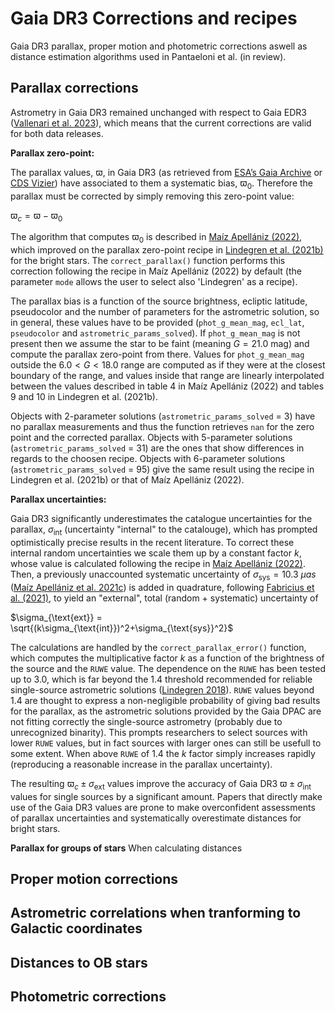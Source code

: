 # Gaia DR3 Corrections and recipes
Gaia DR3 parallax, proper motion and photometric corrections aswell as distance estimation algorithms used in Pantaeloni et al. (in review).

## Parallax corrections
Astrometry in Gaia DR3 remained unchanged with respect to Gaia EDR3 ([Vallenari et al. 2023](https://ui.adsabs.harvard.edu/#abs/2023A%26A...674A...1G)), which means that the current corrections are valid for both data releases.

**Parallax zero-point:**

The parallax values, $\varpi$, in Gaia DR3 (as retrieved from [ESA’s Gaia Archive](https://gea.esac.esa.int/archive/) or [CDS Vizier](https://vizier.cds.unistra.fr/viz-bin/VizieR-3?-source=I/355/gaiadr3)) have associated to them a systematic bias, $\varpi_0$. Therefore the parallax must be corrected by simply removing this zero-point value:

$\varpi_c = \varpi-\varpi_0$

The algorithm that computes $\varpi_0$ is described in [Maíz Apellániz (2022)](https://ui.adsabs.harvard.edu/abs/2022A&A...657A.130M), which improved on the parallax zero-point recipe in [Lindegren et al. (2021b)](https://ui.adsabs.harvard.edu/#abs/2021A%26A...649A...4L) for the bright stars. The ```correct_parallax()``` function performs this correction following the recipe in Maíz Apellániz (2022) by default (the parameter ```mode``` allows the user to select also 'Lindegren' as a recipe).

The parallax bias is a function of the source brightness, ecliptic latitude, pseudocolor and the number of parameters for the astrometric solution, so in general, these values have to be provided (```phot_g_mean_mag```, ```ecl_lat```, ```pseudocolor``` and ```astrometric_params_solved```). If ```phot_g_mean_mag``` is not present then we assume the star to be faint (meaning $G = 21.0$ mag) and compute the parallax zero-point from there. Values for ```phot_g_mean_mag``` outside the $6.0 < G < 18.0$ range are computed as if they were at the closest boundary of the range, and values inside that range are linearly interpolated between the values described in table 4 in Maíz Apellániz (2022) and tables 9 and 10 in Lindegren et al. (2021b).

Objects with 2-parameter solutions (```astrometric_params_solved``` = 3) have no parallax measurements and thus the function retrieves ```nan``` for the zero point and the corrected parallax. Objects with 5-parameter solutions (```astrometric_params_solved``` = 31) are the ones that show differences in regards to the choosen recipe. Objects with 6-parameter solutions (```astrometric_params_solved``` = 95) give the same result using the recipe in Lindegren et al. (2021b) or that of Maíz Apellániz (2022).

**Parallax uncertainties:**

Gaia DR3 significantly underestimates the catalogue uncertainties for the parallax, $\sigma_{\text{int}}$ (uncertainty "internal" to the catalouge), which has prompted optimistically precise results in the recent literature. To correct these internal random uncertainties we scale them up by a constant factor $k$, whose value is calculated following the recipe in [Maíz Apellániz (2022)](https://ui.adsabs.harvard.edu/abs/2022A%2526A...657A.130M). Then, a previously unaccounted systematic uncertainty of $\sigma_{\text{sys}} = 10.3$ $\mu as$ ([Maíz Apellániz et al. 2021c](https://ui.adsabs.harvard.edu/#abs/2021A%26A...649A..13M)) is added in quadrature, following [Fabricius et al. (2021)](https://ui.adsabs.harvard.edu/#abs/2021A%26A...649A...5F), to yield an "external", total (random + systematic) uncertainty of

$\sigma_{\text{ext}} = \sqrt{(k\sigma_{\text{int}})^2+\sigma_{\text{sys}}^2}$

The calculations are handled by the ```correct_parallax_error()``` function, which computes the multiplicative factor $k$ as a function of the brightness of the source and the ```RUWE``` value. The dependence on the ```RUWE``` has been tested up to $3.0$, which is far beyond the $1.4$ threshold recommended for reliable single-source astrometric solutions ([Lindegren 2018](https://www.semanticscholar.org/paper/Re-normalising-the-astrometric-chi-square-in-Gaia/94f6f242b43ada2675fd46b811bc86584a906019)). ```RUWE``` values beyond 1.4 are thought to express a non-negligible probability of giving bad results for the parallax, as the astrometric solutions provided by the Gaia DPAC are not fitting correctly the single-source astrometry (probably due to unrecognized binarity). This prompts researchers to select sources with lower ```RUWE``` values, but in fact sources with larger ones can still be usefull to some extent. When above ```RUWE``` of 1.4 the $k$ factor simply increases rapidly (reproducing a reasonable increase in the parallax uncertainty).

The resulting $\varpi_c \pm \sigma_{\text{ext}}$ values improve the accuracy of Gaia DR3 $\varpi \pm \sigma_{\text{int}}$ values for single sources by a significant amount. Papers that directly make use of the Gaia DR3 values are prone to make overconfident assessments of parallax uncertainties and systematically overestimate distances for bright stars.
 

**Parallax for groups of stars**
When calculating distances

## Proper motion corrections

## Astrometric correlations when tranforming to Galactic coordinates

## Distances to OB stars

## Photometric corrections
